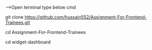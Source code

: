 

-->Open terminal type below cmd

git clone https://github.com/hussain552/Assignment-For-Frontend-Trainees.git

cd Assignment-For-Frontend-Trainees

cd widget-dashboard
